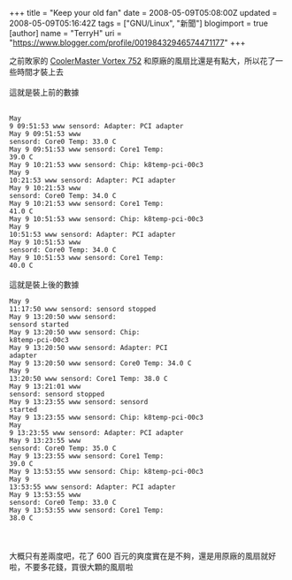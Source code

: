 +++
title = "Keep your old fan"
date = 2008-05-09T05:08:00Z
updated = 2008-05-09T05:16:42Z
tags = ["GNU/Linux", "新聞"]
blogimport = true 
[author]
	name = "TerryH"
	uri = "https://www.blogger.com/profile/00198432946574471177"
+++

之前敗家的 <a href="/2008/05/coolermaster-vortex-752.html">CoolerMaster Vortex 752</a> 和原廠的風扇比還是有點大，所以花了一些時間才裝上去<br /><br />這就是裝上前的數據<br /><br /><code><br />May  9 09:51:53 www sensord: Adapter: PCI adapter<br />May  9 09:51:53 www sensord:   Core0 Temp: 33.0 C<br />May  9 09:51:53 www sensord:   Core1 Temp: 39.0 C<br />May  9 10:21:53 www sensord: Chip: k8temp-pci-00c3<br />May  9 10:21:53 www sensord: Adapter: PCI adapter<br />May  9 10:21:53 www sensord:   Core0 Temp: 34.0 C<br />May  9 10:21:53 www sensord:   Core1 Temp: 41.0 C<br />May  9 10:51:53 www sensord: Chip: k8temp-pci-00c3<br />May  9 10:51:53 www sensord: Adapter: PCI adapter<br />May  9 10:51:53 www sensord:   Core0 Temp: 34.0 C<br />May  9 10:51:53 www sensord:   Core1 Temp: 40.0 C<br /></code><br />這就是裝上後的數據<br /><code><br />May  9 11:17:50 www sensord: sensord stopped<br />May  9 13:20:50 www sensord: sensord started<br />May  9 13:20:50 www sensord: Chip: k8temp-pci-00c3<br />May  9 13:20:50 www sensord: Adapter: PCI adapter<br />May  9 13:20:50 www sensord:   Core0 Temp: 34.0 C<br />May  9 13:20:50 www sensord:   Core1 Temp: 38.0 C<br />May  9 13:21:01 www sensord: sensord stopped<br />May  9 13:23:55 www sensord: sensord started<br />May  9 13:23:55 www sensord: Chip: k8temp-pci-00c3<br />May  9 13:23:55 www sensord: Adapter: PCI adapter<br />May  9 13:23:55 www sensord:   Core0 Temp: 35.0 C<br />May  9 13:23:55 www sensord:   Core1 Temp: 39.0 C<br />May  9 13:53:55 www sensord: Chip: k8temp-pci-00c3<br />May  9 13:53:55 www sensord: Adapter: PCI adapter<br />May  9 13:53:55 www sensord:   Core0 Temp: 33.0 C<br />May  9 13:53:55 www sensord:   Core1 Temp: 38.0 C<br /></code><br /><br /><br />大概只有差兩度吧，花了 600 百元的爽度實在是不夠，還是用原廠的風扇就好啦，不要多花錢，買很大顆的風扇啦
